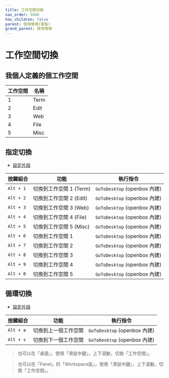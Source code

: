 ```yaml
---
title: 工作空間切換
nav_order: 5040
has_children: false
parent: 使用情境(客製)
grand_parent: 使用情境
---
```



# 工作空間切換


## 我個人定義的個工作空間

| 工作空間 | 名稱  |
| -------- | ----- |
| 1        | Term  |
| 2        | Edit  |
| 3        | Web   |
| 4        | File  |
| 5        | Misc  |


## 指定切換

* [設定片段](https://github.com/samwhelp/note-about-openbox/blob/gh-pages/_demo/config/openbox-config/main/config/openbox/share/gen/openbox-gen-rc/Section/Keybind/WorkspaceSwitch.php#L80)

| 按鍵組合  | 功能                    | 執行指令                       |
| --------- | ----------------------- | ------------------------------ |
| `Alt + 1` | 切換到工作空間 1 (Term) | `GoToDesktop` (openbox 內建) |
| `Alt + 2` | 切換到工作空間 2 (Edit) | `GoToDesktop` (openbox 內建) |
| `Alt + 3` | 切換到工作空間 3 (Web)  | `GoToDesktop` (openbox 內建) |
| `Alt + 4` | 切換到工作空間 4 (File) | `GoToDesktop` (openbox 內建) |
| `Alt + 5` | 切換到工作空間 5 (Misc) | `GoToDesktop` (openbox 內建) |
| `Alt + 6` | 切換到工作空間 1        | `GoToDesktop` (openbox 內建) |
| `Alt + 7` | 切換到工作空間 2        | `GoToDesktop` (openbox 內建) |
| `Alt + 8` | 切換到工作空間 3        | `GoToDesktop` (openbox 內建) |
| `Alt + 9` | 切換到工作空間 4        | `GoToDesktop` (openbox 內建) |
| `Alt + 0` | 切換到工作空間 5        | `GoToDesktop` (openbox 內建) |

## 循環切換

* [設定片段](https://github.com/samwhelp/note-about-openbox/blob/gh-pages/_demo/config/openbox-config/main/config/openbox/share/gen/openbox-gen-rc/Section/Keybind/GoToDesktop.php#L7)


| 按鍵組合  | 功能                 | 執行指令                   |
| --------- | -------------------- | -------------------------- |
| `Alt + a` | 切換到上一個工作空間 | `GoToDesktop` (openbox 內建) |
| `Alt + s` | 切換到下一個工作空間 | `GoToDesktop` (openbox 內建) |


> 也可以在「桌面」，使用「滑鼠中鍵」，上下滾動，切換「工作空間」。

> 也可以在「Panel」的「Workspace區」，使用「滑鼠中鍵」，上下滾動，切換「工作空間」。
